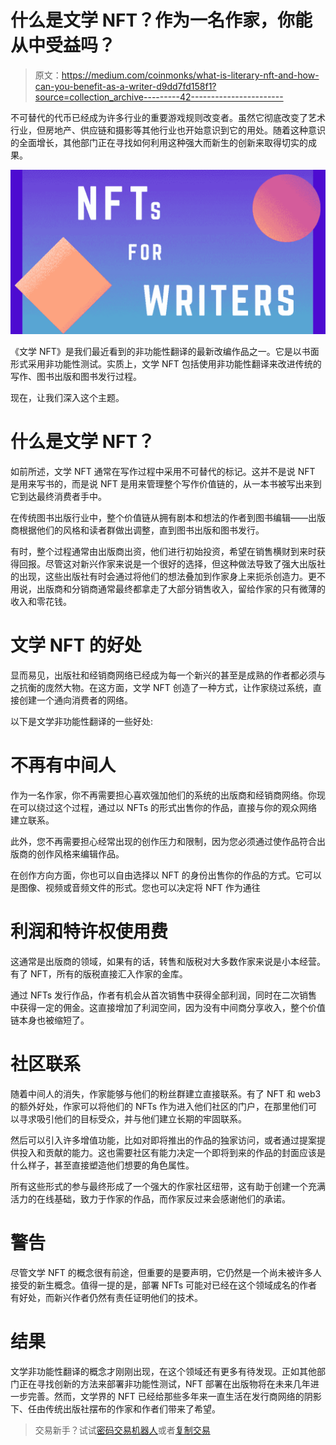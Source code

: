# 什么是文学 NFT？作为一名作家，你能从中受益吗？

> 原文：<https://medium.com/coinmonks/what-is-literary-nft-and-how-can-you-benefit-as-a-writer-d9dd7fd158f1?source=collection_archive---------42----------------------->

不可替代的代币已经成为许多行业的重要游戏规则改变者。虽然它彻底改变了艺术行业，但房地产、供应链和摄影等其他行业也开始意识到它的用处。随着这种意识的全面增长，其他部门正在寻找如何利用这种强大而新生的创新来取得切实的成果。

![](img/3502615000beef74cc61360ead9cb877.png)

《文学 NFT》是我们最近看到的非功能性翻译的最新改编作品之一。它是以书面形式采用非功能性测试。实质上，文学 NFT 包括使用非功能性翻译来改进传统的写作、图书出版和图书发行过程。

现在，让我们深入这个主题。

# 什么是文学 NFT？

如前所述，文学 NFT 通常在写作过程中采用不可替代的标记。这并不是说 NFT 是用来写书的，而是说 NFT 是用来管理整个写作价值链的，从一本书被写出来到它到达最终消费者手中。

在传统图书出版行业中，整个价值链从拥有剧本和想法的作者到图书编辑——出版商根据他们的风格和读者群做出调整，直到图书出版和图书发行。

有时，整个过程通常由出版商出资，他们进行初始投资，希望在销售横财到来时获得回报。尽管这对新兴作家来说是一个很好的选择，但这种做法导致了强大出版社的出现，这些出版社有时会通过将他们的想法叠加到作家身上来扼杀创造力。更不用说，出版商和分销商通常最终都拿走了大部分销售收入，留给作家的只有微薄的收入和零花钱。

# 文学 NFT 的好处

显而易见，出版社和经销商网络已经成为每一个新兴的甚至是成熟的作者都必须与之抗衡的庞然大物。在这方面，文学 NFT 创造了一种方式，让作家绕过系统，直接创建一个通向消费者的网络。

以下是文学非功能性翻译的一些好处:

# 不再有中间人

作为一名作家，你不再需要担心喜欢强加他们的系统的出版商和经销商网络。你现在可以绕过这个过程，通过以 NFTs 的形式出售你的作品，直接与你的观众网络建立联系。

此外，您不再需要担心经常出现的创作压力和限制，因为您必须通过使作品符合出版商的创作风格来编辑作品。

在创作方向方面，你也可以自由选择以 NFT 的身份出售你的作品的方式。它可以是图像、视频或音频文件的形式。您也可以决定将 NFT 作为通往

# 利润和特许权使用费

这通常是出版商的领域，如果有的话，转售和版税对大多数作家来说是小本经营。有了 NFT，所有的版税直接汇入作家的金库。

通过 NFTs 发行作品，作者有机会从首次销售中获得全部利润，同时在二次销售中获得一定的佣金。这直接增加了利润空间，因为没有中间商分享收入，整个价值链本身也被缩短了。

# 社区联系

随着中间人的消失，作家能够与他们的粉丝群建立直接联系。有了 NFT 和 web3 的额外好处，作家可以将他们的 NFTs 作为进入他们社区的门户，在那里他们可以寻求吸引他们的目标受众，并与他们建立长期的牢固联系。

然后可以引入许多增值功能，比如对即将推出的作品的独家访问，或者通过提案提供投入和贡献的能力。这也需要社区有能力决定一个即将到来的作品的封面应该是什么样子，甚至直接塑造他们想要的角色属性。

所有这些形式的参与最终形成了一个强大的作家社区纽带，这有助于创建一个充满活力的在线基础，致力于作家的作品，而作家反过来会感谢他们的承诺。

# 警告

尽管文学 NFT 的概念很有前途，但重要的是要声明，它仍然是一个尚未被许多人接受的新生概念。值得一提的是，部署 NFTs 可能对已经在这个领域成名的作者有好处，而新兴作者仍然有责任证明他们的技术。

# 结果

文学非功能性翻译的概念才刚刚出现，在这个领域还有更多有待发现。正如其他部门正在寻找创新的方法来部署非功能性测试，NFT 部署在出版物将在未来几年进一步完善。然而，文学界的 NFT 已经给那些多年来一直生活在发行商网络的阴影下、任由传统出版社摆布的作家和作者们带来了希望。

> 交易新手？试试[密码交易机器人](/coinmonks/crypto-trading-bot-c2ffce8acb2a)或者[复制交易](/coinmonks/top-10-crypto-copy-trading-platforms-for-beginners-d0c37c7d698c)
